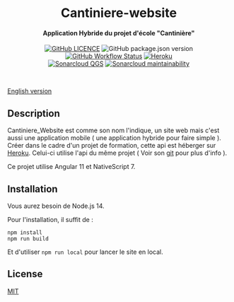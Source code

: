 <p align="center">
<h1 align="center">Cantiniere-website</h1>
<h4 align="center">Application Hybride du projet d'école "Cantinière"</h4>
</p>

<p align="center">
<a href="https://github.com/DevShimi92/Cantiniere-website/blob/main/LICENSE"><img alt="GitHub LICENCE" src="https://img.shields.io/github/license/DevShimi92/Cantiniere-website?style=flat-square"></a>
<img alt="GitHub package.json version" src="https://img.shields.io/github/package-json/v/DevShimi92/Cantiniere-website?style=flat-square">
<a href="https://github.com/DevShimi92/Cantiniere-website/actions"><img alt="GitHub Workflow Status" 
src="https://img.shields.io/github/workflow/status/DevShimi92/Cantiniere-website/Eslint?style=flat-square"></a>
<a href="https://cantiniere-website.herokuapp.com/" target="_blank">
<img alt="Heroku" src="https://img.shields.io/badge/%E2%86%91_Deploy_to-Heroku-7056bf.svg?style=flat-square"></a><br>
<a href="https://sonarcloud.io/dashboard?id=DevShimi92_Cantiniere-website2">
<img alt="Sonarcloud QGS" src="https://sonarcloud.io/api/project_badges/measure?project=DevShimi92_Cantiniere-website2&metric=alert_status"></a>
<a href="https://sonarcloud.io/dashboard?id=DevShimi92_Cantiniere-website2">
<img alt="Sonarcloud maintainability" src="https://sonarcloud.io/api/project_badges/measure?project=DevShimi92_Cantiniere-website2&metric=sqale_rating"></a>

</p><br>

[English version](https://github.com/DevShimi92/Cantiniere-website/blob/main/README.md)


## Description

Cantiniere_Website est comme son nom l'indique, un site web mais c'est aussi une application mobile ( une application hybride pour faire simple ).  Créer dans le cadre d'un projet de formation, cette api est héberger sur [Heroku](https://cantiniere-website.herokuapp.com/). 
Celui-ci utilise l'api du même projet ( Voir son [git](https://github.com/DevShimi92/Cantiniere-API) pour plus d'info ). 

Ce projet utilise Angular 11 et NativeScript 7.

## Installation 

Vous aurez besoin de Node.js 14.

Pour l'installation, il suffit de :

```console
npm install
npm run build
```

Et d'utiliser `npm run local` pour lancer le site en local.

## License
[MIT](https://github.com/DevShimi92/Cantiniere-website/blob/main/LICENSE)